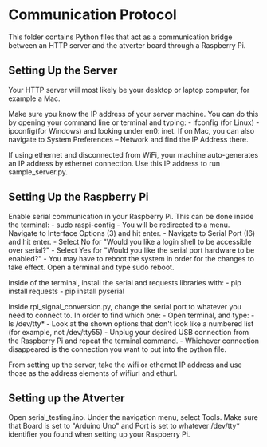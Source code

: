 
# Communication Protocol

This folder contains Python files that act as a communication bridge between an HTTP server and the atverter board through a Raspberry Pi.


## Setting Up the Server

Your HTTP server will most likely be your desktop or laptop computer, for example a Mac. 

Make sure you know the IP address of your server machine. You can do this by opening your command line or terminal and typing: 
    - ifconfig (for Linux) 
    - ipconfig(for Windows) 
and looking under en0: inet. If on Mac, you can also navigate to System Preferences – Network and find the IP Address there.

If using ethernet and disconnected from WiFi, your machine auto-generates an IP address by ethernet connection. Use this IP address to run sample_server.py.

## Setting Up the Raspberry Pi
Enable serial communication in your Raspberry Pi. This can be done inside the terminal:
    - sudo raspi-config
    - You will be redirected to a menu. Navigate to Interface Options (3) and hit enter.
    - Navigate to Serial Port (I6) and hit enter.
    - Select No for "Would you like a login shell to be accessible over serial?"
    - Select Yes for "Would you like the serial port hardware to be enabled?"
    - You may have to reboot the system in order for the changes to take effect. Open a terminal and type sudo reboot.
    
Inside of the terminal, install the serial and requests libraries with: 
    - pip install requests
    - pip install pyserial

Inside rpi_signal_conversion.py, change the serial port to whatever you need to connect to. In order to find which one:
    - Open terminal, and type: 
        - ls /dev/tty*
    - Look at the shown options that don't look like a numbered list (for example, not /dev/tty55)
    - Unplug your desired USB connection from the Raspberry Pi and repeat the terminal command.
    - Whichever connection disappeared is the connection you want to put into the python file.

From setting up the server, take the wifi or ethernet IP address and use those as the address elements of wifiurl and ethurl.

## Setting up the Atverter
Open serial_testing.ino. Under the navigation menu, select Tools. Make sure that Board is set to "Arduino Uno" and Port is set to whatever /dev/tty* identifier you found when setting up your Raspberry Pi.
